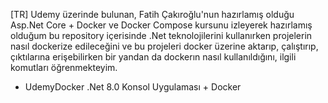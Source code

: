 [TR] Udemy üzerinde bulunan, Fatih Çakıroğlu'nun hazırlamış olduğu Asp.Net Core + Docker ve Docker Compose kursunu izleyerek hazırlamış olduğum bu repository içerisinde .Net teknolojilerini kullanırken projelerin nasıl dockerize edileceğini ve bu projeleri docker üzerine aktarıp, çalıştırıp, çıktılarına erişebilirken bir yandan da dockerın nasıl kullanıldığını, ilgili komutları öğrenmekteyim.

- UdemyDocker .Net 8.0 Konsol Uygulaması + Docker
